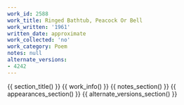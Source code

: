 ```yaml
---
work_id: 2588
work_title: Ringed Bathtub, Peacock Or Bell
work_written: '1961'
written_date: approximate
work_collected: 'no'
work_category: Poem
notes: null
alternate_versions:
- 4242
---
```


{{ section_title() }}
{{ work_info() }}
{{ notes_section() }}
{{ appearances_section() }}
{{ alternate_versions_section() }}